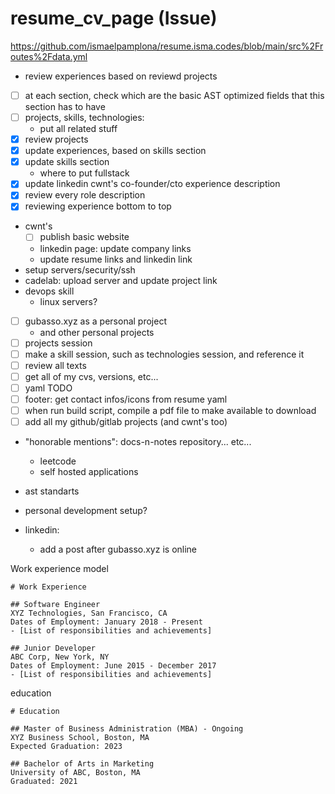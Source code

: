 # resume_cv_page (Issue)

https://github.com/ismaelpamplona/resume.isma.codes/blob/main/src%2Froutes%2Fdata.yml

- review experiences based on reviewd projects
- [ ] at each section, check which are the basic AST optimized fields that this section has to have
- [ ] projects, skills, technologies:
  - put all related stuff
- [x] review projects
- [x] update experiences, based on skills section
- [x] update skills section
  - where to put fullstack
- [x] update linkedin cwnt's co-founder/cto experience description
- [x] review every role description
- [x] reviewing experience bottom to top
- cwnt's
  - [ ] publish basic website
  - linkedin page: update company links
  - update resume links and linkedin link
- setup servers/security/ssh
- cadelab: upload server and update project link
- devops skill
  - linux servers?
- [ ] gubasso.xyz as a personal project
  - and other personal projects
- [ ] projects session
- [ ] make a skill session, such as technologies session, and reference it
- [ ] review all texts
- [ ] get all of my cvs, versions, etc...
- [ ] yaml TODO
- [ ] footer: get contact infos/icons from resume yaml
- [ ] when run build script, compile a pdf file to make available to download
- [ ] add all my github/gitlab projects (and cwnt's too)
- "honorable mentions": docs-n-notes repository... etc...
  - leetcode
  - self hosted applications
- ast standarts
- personal development setup?

- linkedin:
  - add a post after gubasso.xyz is online

Work experience model

```
# Work Experience

## Software Engineer
XYZ Technologies, San Francisco, CA
Dates of Employment: January 2018 - Present
- [List of responsibilities and achievements]

## Junior Developer
ABC Corp, New York, NY
Dates of Employment: June 2015 - December 2017
- [List of responsibilities and achievements]

```

education

```
# Education

## Master of Business Administration (MBA) - Ongoing
XYZ Business School, Boston, MA
Expected Graduation: 2023

## Bachelor of Arts in Marketing
University of ABC, Boston, MA
Graduated: 2021
```
